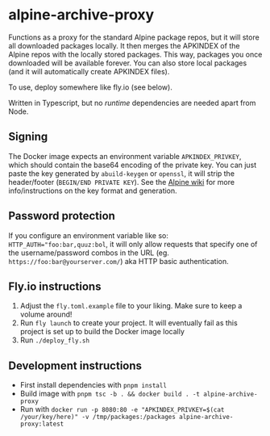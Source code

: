 # alpine-archive-proxy

Functions as a proxy for the standard Alpine package repos, but it will store all downloaded packages locally. It then merges the APKINDEX of the Alpine repos with the locally stored packages. This way, packages you once downloaded will be available forever. You can also store local packages (and it will automatically create APKINDEX files).

To use, deploy somewhere like fly.io (see below).

Written in Typescript, but no *runtime* dependencies are needed apart from Node.

## Signing

The Docker image expects an environment variable `APKINDEX_PRIVKEY`, which should contain the base64 encoding of the private key. You can just paste the key generated by `abuild-keygen` or `openssl`, it will strip the header/footer (`BEGIN/END PRIVATE KEY`). See the [Alpine wiki](https://wiki.alpinelinux.org/wiki/Abuild_and_Helpers#abuild-keygen) for more info/instructions on the key format and generation.


## Password protection

If you configure an environment variable like so: `HTTP_AUTH="foo:bar,quuz:bol`, it will only allow requests that specify one of the username/password combos in the URL (eg. `https://foo:bar@yourserver.com/`) aka HTTP basic authentication.


## Fly.io instructions

1. Adjust the `fly.toml.example` file to your liking. Make sure to keep a volume around!
2. Run `fly launch` to create your project. It will eventually fail as this project is set up to build the Docker image locally
3. Run `./deploy_fly.sh`


## Development instructions

- First install dependencies with `pnpm install`
- Build image with `pnpm tsc -b . && docker build . -t alpine-archive-proxy`
- Run with `docker run -p 8080:80 -e "APKINDEX_PRIVKEY=$(cat /your/key/here)" -v /tmp/packages:/packages alpine-archive-proxy:latest`
